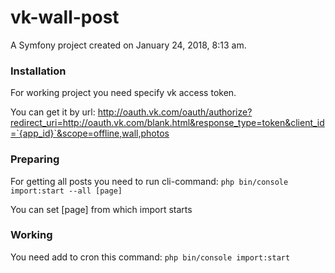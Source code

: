 # vk-wall-post
A Symfony project created on January 24, 2018, 8:13 am.

### Installation
For working project you need specify vk access token.

You can get it by url: http://oauth.vk.com/oauth/authorize?redirect_uri=http://oauth.vk.com/blank.html&response_type=token&client_id=`{app_id}`&scope=offline,wall,photos

### Preparing
For getting all posts you need to run cli-command: `php bin/console import:start --all [page]`

You can set [page] from which import starts

### Working
You need add to cron this command: `php bin/console import:start`